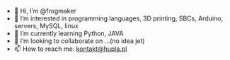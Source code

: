 - 👋 Hi, I’m @frogmaker
- 👀 I’m interested in programming languages, 3D printing, SBCs, Arduino, servers, MySQL, linux
- 🌱 I’m currently learning Python, JAVA
- 💞️ I’m looking to collaborate on ...(no idea jet) 
- 📫 How to reach me: kontakt@hupla.pl

<!---
frogmaker/frogmaker is a ✨ special ✨ repository because its `README.md` (this file) appears on your GitHub profile.
You can click the Preview link to take a look at your changes.
--->
